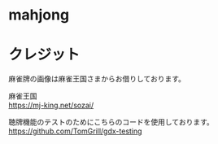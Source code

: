 # mahjong

# クレジット
麻雀牌の画像は麻雀王国さまからお借りしております。  

麻雀王国  
https://mj-king.net/sozai/

聴牌機能のテストのためにこちらのコードを使用しております。  
https://github.com/TomGrill/gdx-testing
